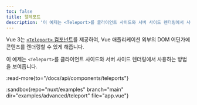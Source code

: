 ```yaml
---
toc: false
title: 텔레포트
description: '이 예제는 <Teleport>를 클라이언트 사이드와 서버 사이드 렌더링에서 사용하는 방법을 보여줍니다.'
---
```


Vue 3는 [`<Teleport>` 컴포넌트](https://vuejs.org/guide/built-ins/teleport.html)를 제공하여, Vue 애플리케이션 외부의 DOM 어딘가에 콘텐츠를 렌더링할 수 있게 해줍니다.

이 예제는 `<Teleport>`를 클라이언트 사이드와 서버 사이드 렌더링에서 사용하는 방법을 보여줍니다.

:read-more{to="/docs/api/components/teleports"}

:sandbox{repo="nuxt/examples" branch="main" dir="examples/advanced/teleport" file="app.vue"}
